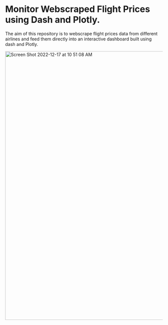# Monitor Webscraped Flight Prices using Dash and Plotly.

The aim of this repository is to webscrape flight prices data from different airlines and feed them directly into an interactive dashboard built using dash and Plotly.


<img width="861" alt="Screen Shot 2022-12-17 at 10 51 08 AM" src="https://user-images.githubusercontent.com/70657426/208234060-7a080ef7-eb4b-44b2-98d2-148b1a2f6b97.png">
